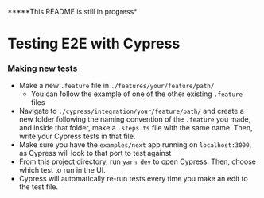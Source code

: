 **\***This README is still in progress\*

# Testing E2E with Cypress

### Making new tests

- Make a new `.feature` file in `./features/your/feature/path/`
  - You can follow the example of one of the other existing `.feature` files
- Navigate to `./cypress/integration/your/feature/path/` and create a new folder following the naming convention of the `.feature` you made, and inside that folder, make a `.steps.ts` file with the same name. Then, write your Cypress tests in that file.
- Make sure you have the `examples/next` app running on `localhost:3000`, as Cypress will look to that port to test against
- From this project directory, run `yarn dev` to open Cypress. Then, choose which test to run in the UI.
- Cypress will automatically re-run tests every time you make an edit to the test file.
